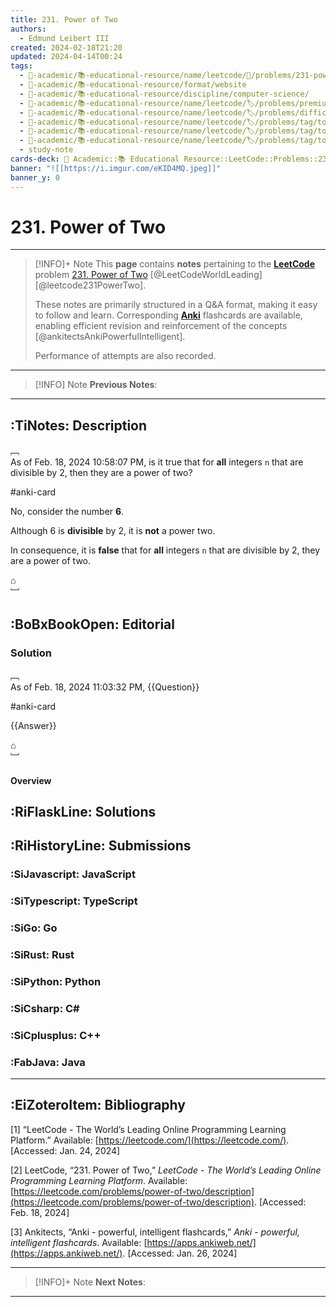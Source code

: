 ```yaml
---
title: 231. Power of Two
authors:
  - Edmund Leibert III
created: 2024-02-18T21:20
updated: 2024-04-14T00:24
tags:
  - 🔴-academic/📚-educational-resource/name/leetcode/🔖/problems/231-power-of-two
  - 🔴-academic/📚-educational-resource/format/website
  - 🔴-academic/📚-educational-resource/discipline/computer-science/
  - 🔴-academic/📚-educational-resource/name/leetcode/🏷️/problems/premium/🔓-no
  - 🔴-academic/📚-educational-resource/name/leetcode/🏷️/problems/difficulty/easy
  - 🔴-academic/📚-educational-resource/name/leetcode/🏷️/problems/tag/topic/math
  - 🔴-academic/📚-educational-resource/name/leetcode/🏷️/problems/tag/topic/bit-manipulation
  - 🔴-academic/📚-educational-resource/name/leetcode/🏷️/problems/tag/topic/recursion
  - study-note
cards-deck: 🔴 Academic::📚 Educational Resource::LeetCode::Problems::231. Power of Two
banner: "![[https://i.imgur.com/eKID4MQ.jpeg]]"
banner_y: 0
---
```


# 231. Power of Two

---

> [!INFO]+ Note
> This **page** contains **notes** pertaining to the **[LeetCode](https://leetcode.com)** problem [231. Power of Two](https://leetcode.com/problems/power-of-two/) [@LeetCodeWorldLeading] [@leetcode231PowerTwo].
> 
> These notes are primarily structured in a Q&A format, making it easy to follow and learn. Corresponding **[Anki](https://apps.ankiweb.net/)** flashcards are available, enabling efficient revision and reinforcement of the concepts [@ankitectsAnkiPowerfulIntelligent].
> 
> Performance of attempts are also recorded.

---

> [!INFO] Note
> **Previous Notes**:
> 

---

## :TiNotes: Description

﹇<br>
As of Feb. 18, 2024 10:58:07 PM, is it true that for **all** integers `n` that are divisible by 2, then they are a power of two?

#anki-card 

No, consider the number **6**. 

Although 6 is **divisible** by 2, it is **not** a power two.

In consequence, it is **false** that for **all** integers `n` that are divisible by 2, they are a power of two.

⌂
<br>﹈<br>

## :BoBxBookOpen: Editorial

### **Solution**

﹇<br>
As of Feb. 18, 2024 11:03:32 PM, {{Question}}

#anki-card 

{{Answer}}

⌂
<br>﹈<br>


#### **Overview**

## :RiFlaskLine: Solutions

## :RiHistoryLine: Submissions

### :SiJavascript: JavaScript

### :SiTypescript: TypeScript

### :SiGo: Go

### :SiRust: Rust

### :SiPython: Python

### :SiCsharp: C\#

### :SiCplusplus: C++

### :FabJava: Java

---

## :EiZoteroItem: Bibliography

\[1\]
“LeetCode - The World’s Leading Online Programming Learning Platform.” Available: [https://leetcode.com/](https://leetcode.com/). [Accessed: Jan. 24, 2024]

\[2\]
LeetCode, “231. Power of Two,” _LeetCode - The World’s Leading Online Programming Learning Platform_. Available: [https://leetcode.com/problems/power-of-two/description](https://leetcode.com/problems/power-of-two/description). [Accessed: Feb. 18, 2024]

\[3\]
Ankitects, “Anki - powerful, intelligent flashcards,” _Anki - powerful, intelligent flashcards_. Available: [https://apps.ankiweb.net/](https://apps.ankiweb.net/). [Accessed: Jan. 26, 2024]

---

> [!INFO]+ Note
> **Next Notes**:
> 

---

